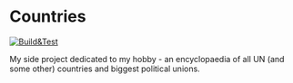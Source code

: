 # Countries
[![Build&Test](https://github.com/c0pland/Countries/actions/workflows/build&test.yml/badge.svg?branch=main)](https://github.com/c0pland/Countries/actions/workflows/build&test.yml)

My side project dedicated to my hobby - an encyclopaedia of all UN (and some other) countries and biggest political unions.
